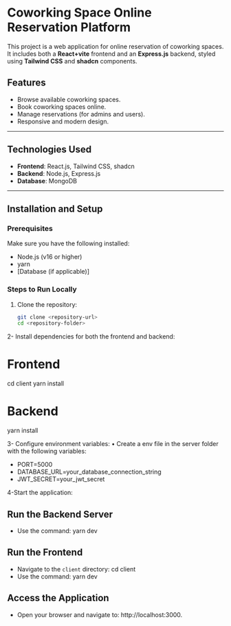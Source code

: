 # Coworking Space Online Reservation Platform

This project is a web application for online reservation of coworking spaces. It includes both a **React+vite** frontend and an **Express.js** backend, styled using **Tailwind CSS** and **shadcn** components.

## Features
- Browse available coworking spaces.
- Book coworking spaces online.
- Manage reservations (for admins and users).
- Responsive and modern design.

---

## Technologies Used
- **Frontend**: React.js, Tailwind CSS, shadcn
- **Backend**: Node.js, Express.js
- **Database**:  MongoDB
---

## Installation and Setup

### Prerequisites
Make sure you have the following installed:
- Node.js (v16 or higher)
- yarn
- [Database (if applicable)]

### Steps to Run Locally

1. Clone the repository:
   ```bash
   git clone <repository-url>
   cd <repository-folder>


2- Install dependencies for both the frontend and backend:
# Frontend
cd client
yarn install

# Backend
yarn install

3- Configure environment variables:
•	Create a env file in the server folder with the following variables:

- PORT=5000
- DATABASE_URL=your_database_connection_string
- JWT_SECRET=your_jwt_secret

4-Start the application:
## Run the Backend Server
- Use the command: yarn dev
## Run the Frontend
- Navigate to the `client` directory: cd client
- Use the command: yarn dev
## Access the Application
- Open your browser and navigate to: http://localhost:3000.

